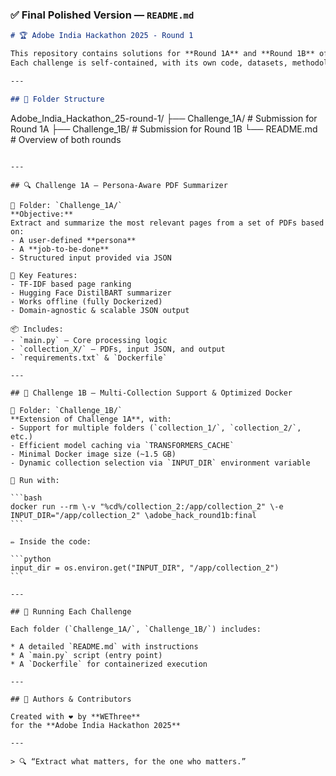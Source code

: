 ### ✅ Final Polished Version — `README.md`

```markdown
# 🏆 Adobe India Hackathon 2025 - Round 1

This repository contains solutions for **Round 1A** and **Round 1B** of the Adobe India Hackathon 2025.  
Each challenge is self-contained, with its own code, datasets, methodology, and Docker support.

---

## 📂 Folder Structure

```

Adobe\_India\_Hackathon\_25-round-1/
├── Challenge\_1A/         # Submission for Round 1A
├── Challenge\_1B/         # Submission for Round 1B
└── README.md             # Overview of both rounds

````

---

## 🔍 Challenge 1A – Persona-Aware PDF Summarizer

📁 Folder: `Challenge_1A/`  
**Objective:**  
Extract and summarize the most relevant pages from a set of PDFs based on:
- A user-defined **persona**
- A **job-to-be-done**
- Structured input provided via JSON

🔧 Key Features:
- TF-IDF based page ranking
- Hugging Face DistilBART summarizer
- Works offline (fully Dockerized)
- Domain-agnostic & scalable JSON output

📦 Includes:
- `main.py` — Core processing logic
- `collection_X/` — PDFs, input JSON, and output
- `requirements.txt` & `Dockerfile`

---

## 🧠 Challenge 1B – Multi-Collection Support & Optimized Docker

📁 Folder: `Challenge_1B/`  
**Extension of Challenge 1A**, with:
- Support for multiple folders (`collection_1/`, `collection_2/`, etc.)
- Efficient model caching via `TRANSFORMERS_CACHE`
- Minimal Docker image size (~1.5 GB)
- Dynamic collection selection via `INPUT_DIR` environment variable

🧪 Run with:

```bash
docker run --rm \-v "%cd%/collection_2:/app/collection_2" \-e INPUT_DIR="/app/collection_2" \adobe_hack_round1b:final
```

✏️ Inside the code:

```python
input_dir = os.environ.get("INPUT_DIR", "/app/collection_2")
```

---

## 📌 Running Each Challenge

Each folder (`Challenge_1A/`, `Challenge_1B/`) includes:

* A detailed `README.md` with instructions
* A `main.py` script (entry point)
* A `Dockerfile` for containerized execution

---

## 🤝 Authors & Contributors

Created with ❤️ by **WEThree**
for the **Adobe India Hackathon 2025**

---

> 🔍 “Extract what matters, for the one who matters.”

